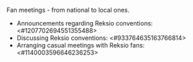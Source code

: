 Fan meetings - from national to local ones.
- Announcements regarding Reksio conventions: <#1207702694551355488>
- Discussing Reksio conventions: <#933764635163766814>
- Arranging casual meetings with Reksio fans: <#1140003596646236253>
